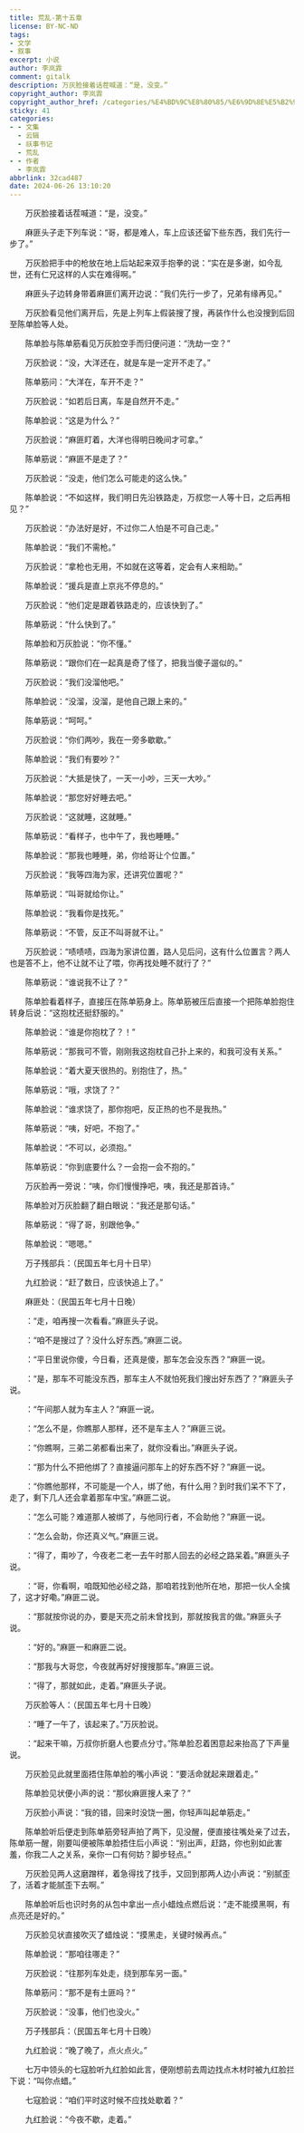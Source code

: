 ```yaml
---
title: 荒乱-第十五章
license: BY-NC-ND
tags:
- 文学
- 叙事
excerpt: 小说
author: 李岚霏
comment: gitalk
description: 万灰脸接着话茬喊道：“是，没变。”
copyright_author: 李岚霏
copyright_author_href: /categories/%E4%BD%9C%E8%80%85/%E6%9D%8E%E5%B2%9A%E9%9C%8F/
sticky: 41
categories:
- - 文集
  - 云辑
  - 祅事书记
  - 荒乱
- - 作者
  - 李岚霏
abbrlink: 32cad487
date: 2024-06-26 13:10:20
---
```

&emsp;&emsp;万灰脸接着话茬喊道：“是，没变。”

&emsp;&emsp;麻匪头子走下列车说：“哥，都是难人，车上应该还留下些东西，我们先行一步了。”

&emsp;&emsp;万灰脸把手中的枪放在地上后站起来双手抱拳的说：“实在是多谢，如今乱世，还有仁兄这样的人实在难得啊。”

&emsp;&emsp;麻匪头子边转身带着麻匪们离开边说：“我们先行一步了，兄弟有缘再见。”

&emsp;&emsp;万灰脸看见他们离开后，先是上列车上假装搜了搜，再装作什么也没搜到后回至陈单脸等人处。

&emsp;&emsp;陈单脸与陈单筋看见万灰脸空手而归便问道：“洗劫一空？”

&emsp;&emsp;万灰脸说：“没，大洋还在，就是车是一定开不走了。”

&emsp;&emsp;陈单筋问：“大洋在，车开不走？”

&emsp;&emsp;万灰脸说：“如若后日离，车是自然开不走。”

&emsp;&emsp;陈单脸说：“这是为什么？”

&emsp;&emsp;万灰脸说：“麻匪盯着，大洋也得明日晚间才可拿。”

&emsp;&emsp;陈单筋说：“麻匪不是走了？”

&emsp;&emsp;万灰脸说：“没走，他们怎么可能走的这么快。”

&emsp;&emsp;陈单脸说：“不如这样，我们明日先沿铁路走，万叔您一人等十日，之后再相见？”

&emsp;&emsp;万灰脸说：“办法好是好，不过你二人怕是不可自己走。”

&emsp;&emsp;陈单脸说：“我们不需枪。”

&emsp;&emsp;万灰脸说：“拿枪也无用，不如就在这等着，定会有人来相助。”

&emsp;&emsp;陈单脸说：“援兵是直上京兆不停息的。”

&emsp;&emsp;万灰脸说：“他们定是跟着铁路走的，应该快到了。”

&emsp;&emsp;陈单筋说：“什么快到了。”

&emsp;&emsp;陈单脸和万灰脸说：“你不懂。”

&emsp;&emsp;陈单筋说：“跟你们在一起真是奇了怪了，把我当傻子遛似的。”

&emsp;&emsp;万灰脸说：“我们没溜他吧。”

&emsp;&emsp;陈单脸说：“没溜，没溜，是他自己跟上来的。”

&emsp;&emsp;陈单筋说：“呵呵。”

&emsp;&emsp;万灰脸说：“你们两吵，我在一旁多歇歇。”

&emsp;&emsp;陈单脸说：“我们有要吵？”

&emsp;&emsp;万灰脸说：“大抵是快了，一天一小吵，三天一大吵。”

&emsp;&emsp;陈单脸说：“那您好好睡去吧。”

&emsp;&emsp;万灰脸说：“这就睡，这就睡。”

&emsp;&emsp;陈单筋说：“看样子，也中午了，我也睡睡。”

&emsp;&emsp;陈单脸说：“那我也睡睡，弟，你给哥让个位置。”

&emsp;&emsp;万灰脸说：“我等四海为家，还讲究位置呢？”

&emsp;&emsp;陈单筋说：“叫哥就给你让。”

&emsp;&emsp;陈单脸说：“我看你是找死。”

&emsp;&emsp;陈单筋说：“不管，反正不叫哥就不让。”

&emsp;&emsp;万灰脸说：“啧啧啧，四海为家讲位置，路人见后问，这有什么位置言？两人也是答不上，他不让就不让了喂，你再找处睡不就行了？”

&emsp;&emsp;陈单筋说：“谁说我不让了？”

&emsp;&emsp;陈单脸看着样子，直接压在陈单筋身上。陈单筋被压后直接一个把陈单脸抱住转身后说：“这抱枕还挺舒服的。”

&emsp;&emsp;陈单脸说：“谁是你抱枕了？！”

&emsp;&emsp;陈单筋说：“那我可不管，刚刚我这抱枕自己扑上来的，和我可没有关系。”

&emsp;&emsp;陈单脸说：“着大夏天很热的。别抱住了，热。”

&emsp;&emsp;陈单筋说：“哦，求饶了？”

&emsp;&emsp;陈单脸说：“谁求饶了，那你抱吧，反正热的也不是我热。”

&emsp;&emsp;陈单筋说：“咦，好吧，不抱了。”

&emsp;&emsp;陈单脸说：“不可以，必须抱。”

&emsp;&emsp;陈单筋说：“你到底要什么？一会抱一会不抱的。”

&emsp;&emsp;万灰脸再一旁说：“咦，你们慢慢挣吧，咦，我还是那首诗。”

&emsp;&emsp;陈单脸对万灰脸翻了翻白眼说：“我还是那句话。”

&emsp;&emsp;陈单筋说：“得了哥，别跟他争。”

&emsp;&emsp;陈单脸说：“嗯嗯。”

&emsp;&emsp;万子残部兵：（民国五年七月十日早）

&emsp;&emsp;九红脸说：“赶了数日，应该快追上了。”

&emsp;&emsp;麻匪处：（民国五年七月十日晚）

&emsp;&emsp;：“走，咱再搜一次看看。”麻匪头子说。

&emsp;&emsp;：“咱不是搜过了？没什么好东西。”麻匪二说。

&emsp;&emsp;：“平日里说你傻，今日看，还真是傻，那车怎会没东西？”麻匪一说。

&emsp;&emsp;：“是，那车不可能没东西，那车主人不就怕死我们搜出好东西了？”麻匪头子说。

&emsp;&emsp;：“午间那人就为车主人？”麻匪一说。

&emsp;&emsp;：“怎么不是，你瞧那人那样，还不是车主人？”麻匪三说。

&emsp;&emsp;：“你瞧啊，三弟二弟都看出来了，就你没看出。”麻匪头子说。

&emsp;&emsp;：“那为什么不把他绑了？直接逼问那车上的好东西不好？”麻匪一说。

&emsp;&emsp;：“你瞧他那样，不可能是一个人，绑了他，有什么用？到时我们呆不下了，走了，剩下几人还会拿着那车中宝。”麻匪二说。

&emsp;&emsp;：“怎么可能？难道那人被绑了，与他同行者，不会助他？”麻匪一说。

&emsp;&emsp;：“怎么会助，你还真义气。”麻匪三说。

&emsp;&emsp;：“得了，甭吵了，今夜老二老一去午时那人回去的必经之路呆着。”麻匪头子说。

&emsp;&emsp;：“哥，你看啊，咱既知他必经之路，那咱若找到他所在地，那把一伙人全擒了，这才好嘞。”麻匪二说。

&emsp;&emsp;：“那就按你说的办，要是天亮之前未曾找到，那就按我言的做。”麻匪头子说。

&emsp;&emsp;：“好的。”麻匪一和麻匪二说。

&emsp;&emsp;：“那我与大哥您，今夜就再好好搜搜那车。”麻匪三说。

&emsp;&emsp;：“得了，那就如此，走着。”麻匪头子说。

&emsp;&emsp;万灰脸等人：（民国五年七月十日晚）

&emsp;&emsp;：“睡了一午了，该起来了。”万灰脸说。

&emsp;&emsp;：“起来干嘛，万叔你折磨人也要点分寸。”陈单脸忍着困意起来抬高了下声量说。

&emsp;&emsp;万灰脸见此就里面捂住陈单脸的嘴小声说：“要活命就起来跟着走。”

&emsp;&emsp;陈单脸见状便小声的说：“那伙麻匪搜人来了？”

&emsp;&emsp;万灰脸小声说：“我的错，回来时没饶一圈，你轻声叫起单筋走。”

&emsp;&emsp;陈单脸听后便走到陈单筋旁轻声拍了两下，见没醒，便直接往嘴处亲了过去，陈单筋一醒，刚要叫便被陈单脸捂住后小声说：“别出声，赶路，你也别如此害羞，你我二人之关系，亲你一口有何妨？脚步轻点。”

&emsp;&emsp;万灰脸见两人这磨蹭样，着急得找了找手，又回到那两人边小声说：“别腻歪了，活着才能腻歪下去啊。”

&emsp;&emsp;陈单脸听后也识时务的从包中拿出一点小蜡烛点燃后说：“走不能摸黑啊，有点亮还是好的。”

&emsp;&emsp;万灰脸见状直接吹灭了蜡烛说：“摸黑走，关键时候再点。”

&emsp;&emsp;陈单脸说：“那咱往哪走？”

&emsp;&emsp;万灰脸说：“往那列车处走，绕到那车另一面。”

&emsp;&emsp;陈单筋问：“那不是有土匪吗？”

&emsp;&emsp;万灰脸说：“没事，他们也没火。”

&emsp;&emsp;万子残部兵：（民国五年七月十日晚）

&emsp;&emsp;九红脸说：“晚了晚了，点火点火。”

&emsp;&emsp;七万中领头的七寇脸听九红脸如此言，便刚想前去周边找点木材时被九红脸拦下说：“叫你点蜡。”

&emsp;&emsp;七寇脸说：“咱们平时这时候不应找处歇着？”

&emsp;&emsp;九红脸说：“今夜不歇，走着。”
